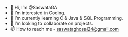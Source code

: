 - 👋 Hi, I’m @SaswataGA
- 👀 I’m interested in Coding.
- 🌱 I’m currently learning C & Java & SQL Programming.
- 💞️ I’m looking to collaborate on projects.
- 📫 How to reach me - saswataghosal24@gmail.com

<!---
SaswataGA/SaswataGA is a ✨ special ✨ repository because its `README.md` (this file) appears on your GitHub profile.
You can click the Preview link to take a look at your changes.
--->
